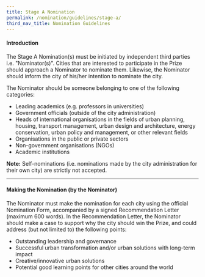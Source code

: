 ```yaml
---
title: Stage A Nomination
permalink: /nomination/guidelines/stage-a/
third_nav_title: Nomination Guidelines
---
```


#### **Introduction**

The Stage A Nomination(s) must be initiated by independent third parties i.e. "Nominator(s)". Cities that are interested to participate in the Prize should approach a Nominator to nominate them. Likewise, the Nominator should inform the city of his/her intention to nominate the city.

The Nominator should be someone belonging to one of the following categories:

- Leading academics (e.g. professors in universities)
- Government officials (outside of the city administration)
- Heads of international organisations in the fields of urban planning, housing, transport management, urban design and architecture, energy conservation, urban policy and management, or other relevant fields
- Organisations in the public or private sectors
- Non-government organisations (NGOs)
- Academic institutions

**Note:** Self-nominations (i.e. nominations made by the city administration for their own city) are strictly not accepted.

---

#### **Making the Nomination (by the Nominator)**

The Nominator must make the nomination for each city using the official Nomination Form, accompanied by a signed Recommendation Letter (maximum 600 words). In the Recommendation Letter, the Nominator should make a case to support why the city should win the Prize, and could address (but not limited to) the following points:

- Outstanding leadership and governance
- Successful urban transformation and/or urban solutions with long-term impact
- Creative/innovative urban solutions
- Potential good learning points for other cities around the world  
